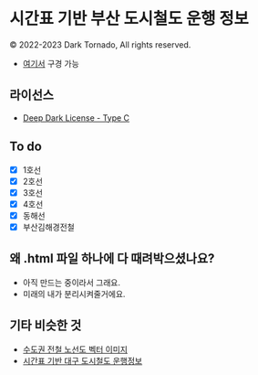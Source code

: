 # 시간표 기반 부산 도시철도 운행 정보
© 2022-2023 Dark Tornado, All rights reserved.

* [여기서](https://darktornado.github.io/BusanSubwayLive/) 구경 가능

## 라이선스
* [Deep Dark License - Type C](LICENSE.md)

## To do
- [x] 1호선
- [x] 2호선
- [x] 3호선
- [x] 4호선
- [x] 동해선
- [x] 부산김해경전철

## 왜 .html 파일 하나에 다 때려박으셨나요?
- 아직 만드는 중이라서 그래요.
- 미래의 내가 분리시켜줄거에요.

## 기타 비슷한 것
- [수도권 전철 노선도 벡터 이미지](https://github.com/DarkTornado/MetroMapSVG)
- [시간표 기반 대구 도시철도 운행정보](https://github.com/DarkTornado/dtro)
